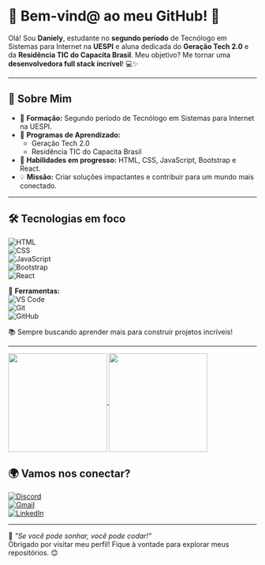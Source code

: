 # 🌟 Bem-vind@ ao meu GitHub! 🚀

Olá! Sou **Daniely**, estudante no **segundo período** de Tecnólogo em Sistemas para Internet na **UESPI** e aluna dedicada do **Geração Tech 2.0** e da **Residência TIC do Capacita Brasil**. Meu objetivo? Me tornar uma **desenvolvedora full stack incrível**! 💻✨

---

## 🎯 Sobre Mim

- 🏫 **Formação:** Segundo período de Tecnólogo em Sistemas para Internet na UESPI.
- 🚀 **Programas de Aprendizado:** 
  - Geração Tech 2.0
  - Residência TIC do Capacita Brasil
- 🌱 **Habilidades em progresso:** HTML, CSS, JavaScript, Bootstrap e React.
- 💡 **Missão:** Criar soluções impactantes e contribuir para um mundo mais conectado.

---

## 🛠️ Tecnologias em foco

![HTML](https://img.shields.io/badge/HTML-E34F26?style=flat-square&logo=html5&logoColor=white)  
![CSS](https://img.shields.io/badge/CSS-1572B6?style=flat-square&logo=css3&logoColor=white)  
![JavaScript](https://img.shields.io/badge/JavaScript-F7DF1E?style=flat-square&logo=javascript&logoColor=black)  
![Bootstrap](https://img.shields.io/badge/Bootstrap-7952B3?style=flat-square&logo=bootstrap&logoColor=white)  
![React](https://img.shields.io/badge/React-61DAFB?style=flat-square&logo=react&logoColor=black)

🔧 **Ferramentas:**  
![VS Code](https://img.shields.io/badge/VS%20Code-007ACC?style=flat-square&logo=visual-studio-code&logoColor=white)  
![Git](https://img.shields.io/badge/Git-F05032?style=flat-square&logo=git&logoColor=white)  
![GitHub](https://img.shields.io/badge/GitHub-181717?style=flat-square&logo=github&logoColor=white)

📚 Sempre buscando aprender mais para construir projetos incríveis!

---
<a href="https://github.com/anuraghazra/github-readme-stats">
  <img height=200 align="center" src="https://github-readme-stats.vercel.app/api?username=daniolivem" />
</a>
<a href="https://github.com/anuraghazra/convoychat">
  <img height=200 align="center" src="https://github-readme-stats.vercel.app/api/top-langs?username=daniolivem&layout=compact&langs_count=8&card_width=320" />
</a>



## 🌍 Vamos nos conectar?

[![Discord](https://img.shields.io/badge/Discord-7289DA?style=flat-square&logo=discord&logoColor=white)](https://discordapp.com/users/688916004377460799)  
[![Gmail](https://img.shields.io/badge/Gmail-D14836?style=flat-square&logo=gmail&logoColor=white)](mailto:dani.melo.projetos@gmail.com)  
[![LinkedIn](https://img.shields.io/badge/LinkedIn-0A66C2?style=flat-square&logo=linkedin&logoColor=white)](https://br.linkedin.com/in/daniely-m%C3%A9lo-6a1a2b352)

---

💭 *"Se você pode sonhar, você pode codar!"*  
Obrigado por visitar meu perfil! Fique à vontade para explorar meus repositórios. 😊
